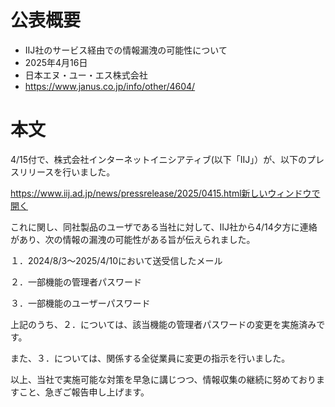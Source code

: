 # 公表概要
- IIJ社のサービス経由での情報漏洩の可能性について
- 2025年4月16日
- 日本エヌ・ユー・エス株式会社
- https://www.janus.co.jp/info/other/4604/

# 本文
4/15付で、株式会社インターネットイニシアティブ(以下「IIJ」）が、以下のプレスリリースを行いました。

https://www.iij.ad.jp/news/pressrelease/2025/0415.html新しいウィンドウで開く


これに関し、同社製品のユーザである当社に対して、IIJ社から4/14夕方に連絡があり、次の情報の漏洩の可能性がある旨が伝えられました。

１．2024/8/3～2025/4/10において送受信したメール

２．一部機能の管理者パスワード

３．一部機能のユーザーパスワード

上記のうち、２．については、該当機能の管理者パスワードの変更を実施済みです。

また、３．については、関係する全従業員に変更の指示を行いました。


以上、当社で実施可能な対策を早急に講じつつ、情報収集の継続に努めておりますこと、急ぎご報告申し上げます。
